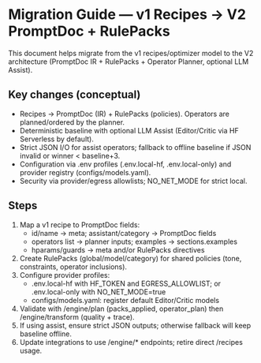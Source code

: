# Migration Guide — v1 Recipes → V2 PromptDoc + RulePacks

This document helps migrate from the v1 recipes/optimizer model to the V2 architecture (PromptDoc IR + RulePacks + Operator Planner, optional LLM Assist).

## Key changes (conceptual)
- Recipes → PromptDoc (IR) + RulePacks (policies). Operators are planned/ordered by the planner.
- Deterministic baseline with optional LLM Assist (Editor/Critic via HF Serverless by default).
- Strict JSON I/O for assist operators; fallback to offline baseline if JSON invalid or winner < baseline+3.
- Configuration via .env profiles (.env.local-hf, .env.local-only) and provider registry (configs/models.yaml).
- Security via provider/egress allowlists; NO_NET_MODE for strict local.

## Steps
1. Map a v1 recipe to PromptDoc fields:
   - id/name → meta; assistant/category → PromptDoc fields
   - operators list → planner inputs; examples → sections.examples
   - hparams/guards → meta and/or RulePacks directives
2. Create RulePacks (global/model/category) for shared policies (tone, constraints, operator inclusions).
3. Configure provider profiles:
   - .env.local-hf with HF_TOKEN and EGRESS_ALLOWLIST; or .env.local-only with NO_NET_MODE=true
   - configs/models.yaml: register default Editor/Critic models
4. Validate with /engine/plan (packs_applied, operator_plan) then /engine/transform (quality + trace).
5. If using assist, ensure strict JSON outputs; otherwise fallback will keep baseline offline.
6. Update integrations to use /engine/* endpoints; retire direct /recipes usage.
